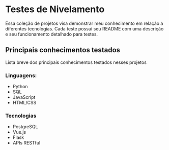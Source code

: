 # Testes de Nivelamento

Essa coleção de projetos visa demonstrar meu conhecimento em relação a diferentes tecnologias. Cada teste possui seu README com uma descrição e seu funcionamento detalhado para testes.

## Principais conhecimentos testados
Lista breve dos principais conhecimentos testados nesses projetos
### Linguagens:
* Python
* SQL
* JavaScript
* HTML/CSS

### Tecnologias
* PostgreSQL
* Vue.js
* Flask
* APIs RESTful